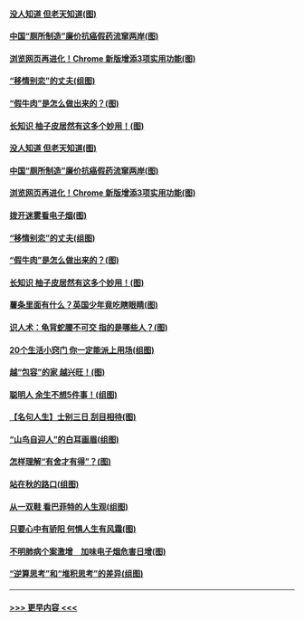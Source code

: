 #### [没人知道 但老天知道(图)](../pages/p8/907731.md?t=09181333) 
#### [中国“厕所制造”廉价抗癌假药流窜两岸(图)](../pages/p8/907723.md?t=09181333) 
#### [浏览网页再进化！Chrome 新版增添3项实用功能(图)](../pages/p8/907714.md?t=09181333) 
#### [“移情别恋”的丈夫(组图)](../pages/p8/907644.md?t=09181333) 
#### [“假牛肉”是怎么做出来的？(图)](../pages/p8/907668.md?t=09181333) 
#### [长知识 柚子皮居然有这多个妙用！(图)](../pages/p8/907425.md?t=09181333) 
#### [没人知道 但老天知道(图)](../pages/p8/907731.md?t=09181333) 
#### [中国“厕所制造”廉价抗癌假药流窜两岸(图)](../pages/p8/907723.md?t=09181333) 
#### [浏览网页再进化！Chrome 新版增添3项实用功能(图)](../pages/p8/907714.md?t=09181333) 
#### [拨开迷雾看电子烟(图)](../pages/p8/907427.md?t=09181333) 
#### [“移情别恋”的丈夫(组图)](../pages/p8/907644.md?t=09181333) 
#### [“假牛肉”是怎么做出来的？(图)](../pages/p8/907668.md?t=09181333) 
#### [长知识 柚子皮居然有这多个妙用！(图)](../pages/p8/907425.md?t=09181333) 
#### [薯条里面有什么？英国少年竟吃瞎眼睛(图)](../pages/p8/907381.md?t=09181333) 
#### [识人术：龟背蛇腰不可交 指的是哪些人？(图)](../pages/p8/907503.md?t=09181333) 
#### [20个生活小窍门 你一定能派上用场(组图)](../pages/p8/907510.md?t=09181333) 
#### [越“包容”的家 越兴旺！(图)](../pages/p8/907328.md?t=09181333) 
#### [聪明人 余生不想5件事！(组图)](../pages/p8/907364.md?t=09181333) 
#### [【名句人生】士别三日 刮目相待(图)](../pages/p8/906988.md?t=09181333) 
#### [“山鸟自迎人”的白耳画眉(组图)](../pages/p8/907332.md?t=09181333) 
#### [怎样理解“有舍才有得”？(图)](../pages/p8/906872.md?t=09181333) 
#### [站在秋的路口(组图)](../pages/p8/906914.md?t=09181333) 
#### [从一双鞋 看巴菲特的人生观(组图)](../pages/p8/907311.md?t=09181333) 
#### [只要心中有骄阳 何惧人生有风霜(图)](../pages/p8/907320.md?t=09181333) 
#### [不明肺病个案激增　加味电子烟危害日增(图)](../pages/p8/907307.md?t=09181333) 
#### [“逆算思考”和“堆积思考”的差异(组图)](../pages/p8/907229.md?t=09181333) 

----
#### [ >>> 更早内容 <<< ](../indexes/p8-earlier.md)
